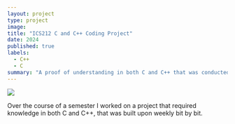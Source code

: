 ```yaml
---
layout: project
type: project
image: 
title: "ICS212 C and C++ Coding Project"
date: 2024
published: true
labels:
  - C++
  - C
summary: "A proof of understanding in both C and C++ that was conducted throughout the course of a semester."
---
```


<img class="img-fluid" src="../img/vacay/vacay-home-page.png">

Over the course of a semester I worked on a project that required knowledge in both C and C++, that was built upon weekly bit by bit.
